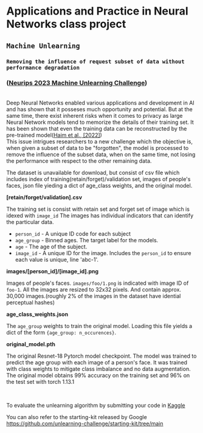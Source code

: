 # Applications and Practice in Neural Networks class project

## `Machine Unlearning`
### `Removing the influence of request subset of data without performance degradation`
### ([Neurips 2023 Machine Unlearning Challenge](https://www.kaggle.com/competitions/neurips-2023-machine-unlearning/overview))

<br/>
Deep Neural Networks enabled various applications and development in AI and has shown that it posseses much opportunity and potential. But at the same time, there exist inherent risks when it comes to privacy as large Neural Network models tend to memorize the details of their training set. It has been shown that even the training data can be reconstructed by the pre-trained model(<a href="https://giladude1.github.io/reconstruction/reconstruction_paper.pdf">Haim et al., [2022]</a>)

<br/>
This issue intrigues researchers to a new challenge which the objective is, when given a subset of data to be "forgotten", the model is processed to remove the influence of the subset data, when on the same time, not losing the performance with respect to the other remaining data.  

</br>

The dataset is unavailable for download, but consist of csv file which includes index of training(retain/forget)/validation set, images of people's faces, json file yieding a dict of age_class weights, and the original model.

**[retain/forget/validation].csv**

The training set is consist with retain set and forget set of image which is idexed with `image_id`
The images has individual indicators that can identify the particular data.

- `person_id` - A unique ID code for each subject
- `age_group` - Binned ages. The target label for the models.
- `age` - The age of the subject.
- `image_id` - A unique ID for the image. Includes the `person_id` to ensure each value is unique, line 'abc-1'.

**images/[person_id]/[image_id].png**

Images of people's faces. `images/foo/1.png` is indicated with image ID of `foo-1`. All the images are resized to 32x32 pixels. And contain approx. 30,000 images.(roughly 2% of the images in the dataset have idential perceptual hashes)

**age_class_weights.json**

The `age_group` weights to train the original model. Loading this file yields a dict of the form `{age_group: n_occurences}`.

**original_model.pth**

The original Resnet-18 Pytorch model checkpoint.
The model was trained to predict the age group with each image of a person's face. It was trained with class weights to mitigate class imbalance and no data augmentation. The original model obtains 99% accuracy on the training set and 96% on the test set with torch 1.13.1

</br>

To evaluate the unlearning algorithm by submitting your code in <a href="https://www.kaggle.com/competitions/neurips-2023-machine-unlearning/code">Kaggle</a>

You can also refer to the starting-kit released by Google
https://github.com/unlearning-challenge/starting-kit/tree/main